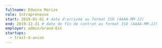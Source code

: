 ```yaml
---
fullname: Edwina Morize
role: Intrapreneuse
start: 2019-01-01 # date d'arrivée au format ISO (AAAA-MM-JJ)
end: 2019-12-31 # date de fin de contrat au format ISO (AAAA-MM-JJ)
employer: admin/Grand-Est
startups:
  - trait-d-union
---
```

